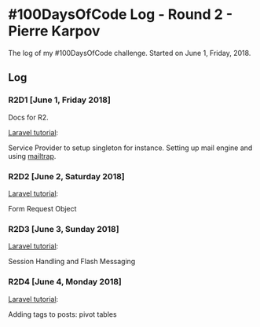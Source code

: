 # #100DaysOfCode Log - Round 2 - Pierre Karpov

The log of my #100DaysOfCode challenge. Started on June 1, Friday, 2018.

## Log

### R2D1 [June 1, Friday 2018]
Docs for R2.

[Laravel tutorial](https://laracasts.com/series/laravel-from-scratch-2017/):

Service Provider to setup singleton for instance. Setting up mail engine and using [mailtrap](https://mailtrap.io/).

### R2D2 [June 2, Saturday 2018]
[Laravel tutorial](https://laracasts.com/series/laravel-from-scratch-2017/):

Form Request Object

### R2D3 [June 3, Sunday 2018]
[Laravel tutorial](https://laracasts.com/series/laravel-from-scratch-2017/):

Session Handling and Flash Messaging

### R2D4 [June 4, Monday 2018]
[Laravel tutorial](https://laracasts.com/series/laravel-from-scratch-2017/):

Adding tags to posts: pivot tables
